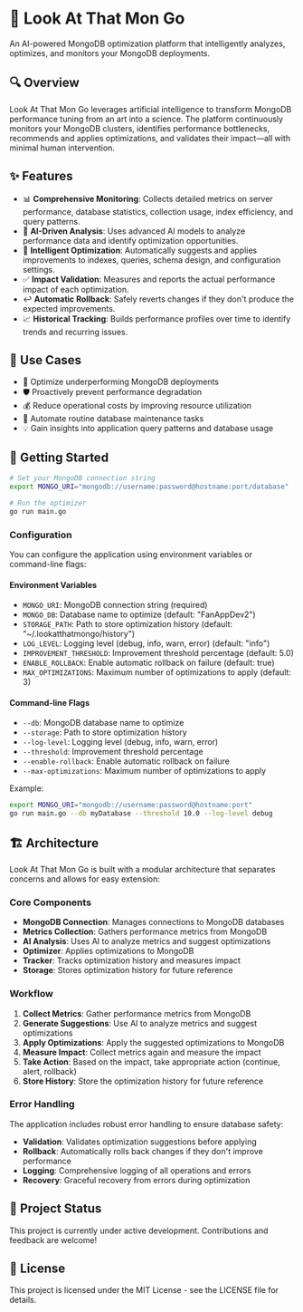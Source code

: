 # 🚀 Look At That Mon Go

An AI-powered MongoDB optimization platform that intelligently analyzes, optimizes, and monitors your MongoDB deployments.

## 🔍 Overview

Look At That Mon Go leverages artificial intelligence to transform MongoDB performance tuning from an art into a science. The platform continuously monitors your MongoDB clusters, identifies performance bottlenecks, recommends and applies optimizations, and validates their impact—all with minimal human intervention.

## ✨ Features

- 📊 **Comprehensive Monitoring**: Collects detailed metrics on server performance, database statistics, collection usage, index efficiency, and query patterns.
- 🧠 **AI-Driven Analysis**: Uses advanced AI models to analyze performance data and identify optimization opportunities.
- 🔧 **Intelligent Optimization**: Automatically suggests and applies improvements to indexes, queries, schema design, and configuration settings.
- ✅ **Impact Validation**: Measures and reports the actual performance impact of each optimization.
- ↩️ **Automatic Rollback**: Safely reverts changes if they don't produce the expected improvements.
- 📈 **Historical Tracking**: Builds performance profiles over time to identify trends and recurring issues.

## 🎯 Use Cases

- 🚀 Optimize underperforming MongoDB deployments
- 🛡️ Proactively prevent performance degradation
- 💰 Reduce operational costs by improving resource utilization
- 🤖 Automate routine database maintenance tasks
- 💡 Gain insights into application query patterns and database usage

## 🏁 Getting Started

```bash
# Set your MongoDB connection string
export MONGO_URI="mongodb://username:password@hostname:port/database"

# Run the optimizer
go run main.go
```

### Configuration

You can configure the application using environment variables or command-line flags:

#### Environment Variables

- `MONGO_URI`: MongoDB connection string (required)
- `MONGO_DB`: Database name to optimize (default: "FanAppDev2")
- `STORAGE_PATH`: Path to store optimization history (default: "~/.lookatthatmongo/history")
- `LOG_LEVEL`: Logging level (debug, info, warn, error) (default: "info")
- `IMPROVEMENT_THRESHOLD`: Improvement threshold percentage (default: 5.0)
- `ENABLE_ROLLBACK`: Enable automatic rollback on failure (default: true)
- `MAX_OPTIMIZATIONS`: Maximum number of optimizations to apply (default: 3)

#### Command-line Flags

- `--db`: MongoDB database name to optimize
- `--storage`: Path to store optimization history
- `--log-level`: Logging level (debug, info, warn, error)
- `--threshold`: Improvement threshold percentage
- `--enable-rollback`: Enable automatic rollback on failure
- `--max-optimizations`: Maximum number of optimizations to apply

Example:

```bash
export MONGO_URI="mongodb://username:password@hostname:port"
go run main.go --db myDatabase --threshold 10.0 --log-level debug
```

## 🏗️ Architecture

Look At That Mon Go is built with a modular architecture that separates concerns and allows for easy extension:

### Core Components

- **MongoDB Connection**: Manages connections to MongoDB databases
- **Metrics Collection**: Gathers performance metrics from MongoDB
- **AI Analysis**: Uses AI to analyze metrics and suggest optimizations
- **Optimizer**: Applies optimizations to MongoDB
- **Tracker**: Tracks optimization history and measures impact
- **Storage**: Stores optimization history for future reference

### Workflow

1. **Collect Metrics**: Gather performance metrics from MongoDB
2. **Generate Suggestions**: Use AI to analyze metrics and suggest optimizations
3. **Apply Optimizations**: Apply the suggested optimizations to MongoDB
4. **Measure Impact**: Collect metrics again and measure the impact
5. **Take Action**: Based on the impact, take appropriate action (continue, alert, rollback)
6. **Store History**: Store the optimization history for future reference

### Error Handling

The application includes robust error handling to ensure database safety:

- **Validation**: Validates optimization suggestions before applying
- **Rollback**: Automatically rolls back changes if they don't improve performance
- **Logging**: Comprehensive logging of all operations and errors
- **Recovery**: Graceful recovery from errors during optimization

## 🚧 Project Status

This project is currently under active development. Contributions and feedback are welcome!

## 📝 License

This project is licensed under the MIT License - see the LICENSE file for details.
